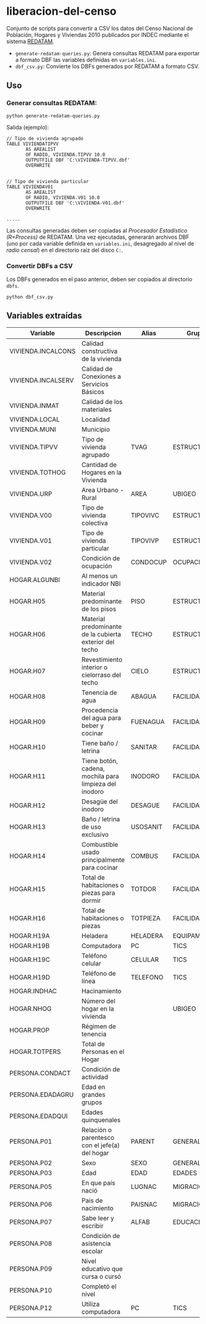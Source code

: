 liberacion-del-censo
====================

Conjunto de scripts para convertir a CSV los datos del Censo Nacional de Población, Hogares y Viviendas 2010 publicados por INDEC mediante el sistema [REDATAM](http://www.eclac.cl/redatam/default.asp?idioma=IN).

  - `generate-redatam-queries.py`: Genera consultas REDATAM para exportar a formato DBF las variables definidas en `variables.ini`.
  - `dbf_csv.py`: Convierte los DBFs generados por REDATAM a formato CSV.

## Uso

### Generar consultas REDATAM:

```
python generate-redatam-queries.py

```

Salida (ejemplo):

```
// Tipo de vivienda agrupado
TABLE VIVIENDATIPVV
       AS AREALIST
       OF RADIO, VIVIENDA.TIPVV 10.0
       OUTPUTFILE DBF 'C:\VIVIENDA-TIPVV.dbf'
       OVERWRITE


// Tipo de vivienda particular
TABLE VIVIENDAV01
       AS AREALIST
       OF RADIO, VIVIENDA.V01 10.0
       OUTPUTFILE DBF 'C:\VIVIENDA-V01.dbf'
       OVERWRITE

.....
```

Las consultas generadas deben ser copiadas al *Procesador Estadístico (R+Process)* de REDATAM. Una vez ejecutadas, generarán archivos DBF (uno por cada variable definida en `variables.ini`, desagregado al nivel de *radio censal*) en el directorio raíz del disco `C:`.

### Convertir DBFs a CSV

Los DBFs generados en el paso anterior, deben ser copiados al directorio `dbfs`.

```
python dbf_csv.py
```

## Variables extraídas

Variable | Descripcion | Alias | Grupo
--- | --- | --- | ---
VIVIENDA.INCALCONS | Calidad constructiva de la vivienda |  |
VIVIENDA.INCALSERV | Calidad de Conexiones a Servicios Básicos |  |
VIVIENDA.INMAT | Calidad de los materiales |  |
VIVIENDA.LOCAL | Localidad |  |
VIVIENDA.MUNI | Municipio |  |
VIVIENDA.TIPVV | Tipo de vivienda agrupado | TVAG | ESTRUCTURA
VIVIENDA.TOTHOG | Cantidad de Hogares en la Vivienda |  |
VIVIENDA.URP | Area Urbano - Rural | AREA | UBIGEO
VIVIENDA.V00 | Tipo de vivienda colectiva | TIPOVIVC | ESTRUCTURA
VIVIENDA.V01 | Tipo de vivienda particular | TIPOVIVP | ESTRUCTURA
VIVIENDA.V02 | Condición de ocupación | CONDOCUP | OCUPACION
HOGAR.ALGUNBI | Al menos un indicador NBI |  |
HOGAR.H05 | Material predominante de los pisos | PISO | ESTRUCTURA
HOGAR.H06 | Material predominante de la cubierta exterior del techo | TECHO | ESTRUCTURA
HOGAR.H07 | Revestimiento interior o cielorraso del techo | CIELO | ESTRUCTURA
HOGAR.H08 | Tenencia de agua | ABAGUA | FACILIDADES
HOGAR.H09 | Procedencia del agua para beber y cocinar | FUENAGUA | FACILIDADES
HOGAR.H10 | Tiene baño / letrina | SANITAR | FACILIDADES
HOGAR.H11 | Tiene botón, cadena, mochila para limpieza del inodoro | INODORO | FACILIDADES
HOGAR.H12 | Desagüe del inodoro | DESAGUE | FACILIDADES
HOGAR.H13 | Baño / letrina de uso exclusivo | USOSANIT | FACILIDADES
HOGAR.H14 | Combustible usado principalmente para cocinar | COMBUS | FACILIDADES
HOGAR.H15 | Total de habitaciones o piezas para dormir | TOTDOR | FACILIDADES
HOGAR.H16 | Total de habitaciones o piezas | TOTPIEZA | FACILIDADES
HOGAR.H19A | Heladera | HELADERA | EQUIPAMIENTO
HOGAR.H19B | Computadora | PC | TICS
HOGAR.H19C | Teléfono celular | CELULAR | TICS
HOGAR.H19D | Teléfono de línea | TELEFONO | TICS
HOGAR.INDHAC | Hacinamiento |  |
HOGAR.NHOG | Número del hogar en la vivienda |  | UBIGEO
HOGAR.PROP | Régimen de tenencia |  |
HOGAR.TOTPERS | Total de Personas en el Hogar |  |
PERSONA.CONDACT | Condición de actividad |  |
PERSONA.EDADAGRU | Edad en grandes grupos |  |
PERSONA.EDADQUI | Edades quinquenales |  |
PERSONA.P01 | Relación o parentesco con el jefe(a) del hogar | PARENT | GENERAL
PERSONA.P02 | Sexo | SEXO | GENERAL
PERSONA.P03 | Edad | EDAD | EDADES
PERSONA.P05 | En que país nació | LUGNAC | MIGRACION
PERSONA.P06 | Pais de nacimiento | PAISNAC | MIGRACION
PERSONA.P07 | Sabe leer y escribir | ALFAB | EDUCACION
PERSONA.P08 | Condición de asistencia escolar |  |
PERSONA.P09 | Nivel educativo que cursa o cursó |  |
PERSONA.P10 | Completó el nivel |  |
PERSONA.P12 | Utiliza computadora | PC | TICS
